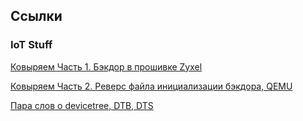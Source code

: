 ## Ссылки

### IoT Stuff

[Ковыряем Часть 1. Бэкдор в прошивке Zyxel](nas326.md)

[Ковыряем Часть 2. Реверс файла инициализации бэкдора, QEMU](nas326_2.md)

[Пара слов о devicetree, DTB, DTS](devtree.md)
